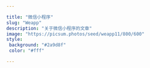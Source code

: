 ```yaml
---

title: "微信小程序"
slug: "Weapp"
description: "关于微信小程序的文章"
image: "https://picsum.photos/seed/weapp11/800/600"
style:
 background: "#2a9d8f"
 color: "#fff"

---
```

